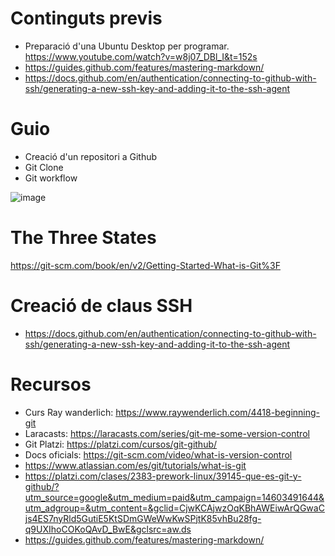 # Continguts previs

- Preparació d'una Ubuntu Desktop per programar. https://www.youtube.com/watch?v=w8j07_DBl_I&t=152s
- https://guides.github.com/features/mastering-markdown/
- https://docs.github.com/en/authentication/connecting-to-github-with-ssh/generating-a-new-ssh-key-and-adding-it-to-the-ssh-agent

# Guio

- Creació d'un repositori a Github
- Git Clone
- Git workflow

![image](https://user-images.githubusercontent.com/4015406/135829076-718ffa56-a43e-4c19-9242-51adccd1fd39.png)


# The Three States

https://git-scm.com/book/en/v2/Getting-Started-What-is-Git%3F

# Creació de claus SSH
- https://docs.github.com/en/authentication/connecting-to-github-with-ssh/generating-a-new-ssh-key-and-adding-it-to-the-ssh-agent


# Recursos

- Curs Ray wanderlich: https://www.raywenderlich.com/4418-beginning-git
- Laracasts: https://laracasts.com/series/git-me-some-version-control
- Git Platzi: https://platzi.com/cursos/git-github/
- Docs oficials: https://git-scm.com/video/what-is-version-control
- https://www.atlassian.com/es/git/tutorials/what-is-git
- https://platzi.com/clases/2383-prework-linux/39145-que-es-git-y-github/?utm_source=google&utm_medium=paid&utm_campaign=14603491644&utm_adgroup=&utm_content=&gclid=CjwKCAjwzOqKBhAWEiwArQGwaCjs4ES7nyRld5GutiE5KtSDmGWeWwKwSPjtK85vhBu28fg-q9UXIhoCOKoQAvD_BwE&gclsrc=aw.ds
- https://guides.github.com/features/mastering-markdown/
